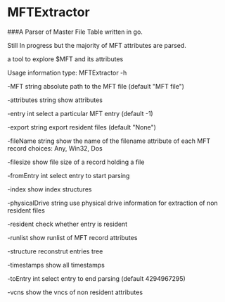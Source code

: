 MFTExtractor
============

###A Parser  of Master File Table written  in go.

Still In progress but the majority of MFT attributes are parsed.

a tool to explore $MFT and its attributes

Usage information  type: MFTExtractor  -h

  -MFT string
    	absolute path to the MFT file (default "MFT file")

  -attributes string
    	show attributes

  -entry int
    	select a particular MFT entry (default -1)

  -export string
    	export resident files (default "None")

  -fileName string
    	show the name of the filename attribute of each MFT record choices: Any, Win32, Dos

  -filesize
    	show file size of a record holding a file

  -fromEntry int
    	select entry to start parsing

  -index
    	show index structures

  -physicalDrive string
    	use physical drive information for extraction of non resident files

  -resident
    	check whether entry is resident

  -runlist
    	show runlist of MFT record attributes

  -structure
    	reconstrut entries tree

  -timestamps
    	show all timestamps

  -toEntry int
    	select entry to end parsing (default 4294967295)

  -vcns
    	show the vncs of non resident attributes


